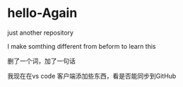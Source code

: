 # hello-Again
just another repository

I make somthing different from beform to learn this 

删了一个词，加了一句话
 

我现在在vs code 客户端添加些东西，看是否能同步到GitHub

